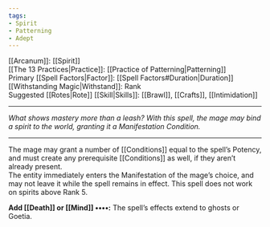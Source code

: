 ```yaml
---
tags:
- Spirit
- Patterning
- Adept
---
```


[[Arcanum]]: [[Spirit]]\
[[The 13 Practices|Practice]]: [[Practice of Patterning|Patterning]]\
Primary [[Spell Factors|Factor]]: [[Spell Factors#Duration|Duration]]\
[[Withstanding Magic|Withstand]]: Rank\
Suggested [[Rotes|Rote]] [[Skill|Skills]]: [[Brawl]], [[Crafts]], [[Intimidation]]

---

_What shows mastery more than a leash? With this spell, the mage may bind a spirit to the world, granting it a Manifestation Condition._

---

The mage may grant a number of [[Conditions]] equal to the spell’s Potency, and must create any prerequisite [[Conditions]] as well, if they aren’t already present.\
The entity immediately enters the Manifestation of the mage’s choice, and may not leave it while the spell remains in effect. This spell does not work on spirits above Rank 5.

**Add [[Death]] or [[Mind]] ••••:** The spell’s effects extend to ghosts or Goetia.